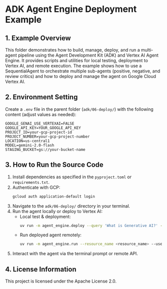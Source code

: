 # ADK Agent Engine Deployment Example

## 1. Example Overview
This folder demonstrates how to build, manage, deploy, and run a multi-agent pipeline using the Agent Development Kit (ADK) and Vertex AI Agent Engine. It provides scripts and utilities for local testing, deployment to Vertex AI, and remote execution. The example shows how to use a SequentialAgent to orchestrate multiple sub-agents (positive, negative, and review critics) and how to deploy and manage the agent on Google Cloud Vertex AI.

## 2. Environment Setting
Create a `.env` file in the parent folder (`adk/06-deploy/`) with the following content (adjust values as needed):

```
GOOGLE_GENAI_USE_VERTEXAI=FALSE
GOOGLE_API_KEY=YOUR_GOOGLE_API_KEY
PROJECT_ID=your-gcp-project-id
PROJECT_NUMBER=your-gcp-project-number
LOCATION=us-central1
MODEL=gemini-2.0-flash
STAGING_BUCKET=gs://your-bucket-name
```

## 3. How to Run the Source Code
1. Install dependencies as specified in the `pyproject.toml` or `requirements.txt`.
2. Authenticate with GCP:
   ```bash
   gcloud auth application-default login
   ```
3. Navigate to the `adk/06-deploy/` directory in your terminal.
4. Run the agent locally or deploy to Vertex AI:
   - Local test & deployment:
     ```bash
     uv run -m agent_engine.deploy --query 'What is Generative AI?' --agent_name my_agent --user_id user1 --session_id 12345
     ```
   - Run deployed agent remotely:
     ```bash
     uv run -m agent_engine.run --resource_name <resource_name> --user_id user1 --session_id 12345 --query 'What is Generative AI?'
     ```
5. Interact with the agent via the terminal prompt or remote API.

## 4. License Information
This project is licensed under the Apache License 2.0.
